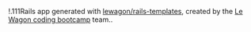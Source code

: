 !.111Rails app generated with [lewagon/rails-templates](https://github.com/lewagon/rails-templates), created by the [Le Wagon coding bootcamp](https://www.lewagon.com) team..
